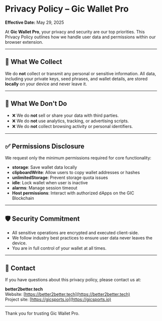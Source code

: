 # Privacy Policy – Gic Wallet Pro

**Effective Date:** May 29, 2025

At **Gic Wallet Pro**, your privacy and security are our top priorities. This Privacy Policy outlines how we handle user data and permissions within our browser extension.

---

## 🔐 What We Collect

We do **not** collect or transmit any personal or sensitive information. All data, including your private keys, seed phrases, and wallet details, are stored **locally** on your device and never leave it.

---

## 🚫 What We Don't Do

- ❌ We do **not** sell or share your data with third parties.
- ❌ We do **not** use analytics, tracking, or advertising scripts.
- ❌ We do **not** collect browsing activity or personal identifiers.

---

## ✅ Permissions Disclosure

We request only the minimum permissions required for core functionality:

- **storage**: Save wallet data locally
- **clipboardWrite**: Allow users to copy wallet addresses or hashes
- **unlimitedStorage**: Prevent storage quota issues
- **idle**: Lock wallet when user is inactive
- **alarms**: Manage session timeout
- **Host permissions**: Interact with authorized dApps on the GIC Blockchain

---

## 🛡 Security Commitment

- All sensitive operations are encrypted and executed client-side.
- We follow industry best practices to ensure user data never leaves the device.
- You are in full control of your wallet at all times.

---

## 📩 Contact

If you have questions about this privacy policy, please contact us at:

**better2better.tech**  
Website: [https://better2better.tech](https://better2better.tech)  
Project site: [https://gicsports.io](https://gicsports.io)

---

Thank you for trusting Gic Wallet Pro.
